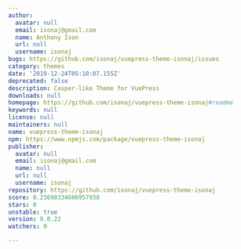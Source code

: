 ```yaml
---
author:
  avatar: null
  email: isonaj@gmail.com
  name: Anthony Ison
  url: null
  username: isonaj
bugs: https://github.com/isonaj/vuepress-theme-isonaj/issues
category: themes
date: '2019-12-24T05:10:07.155Z'
deprecated: false
description: Casper-like Theme for VuePress
downloads: null
homepage: https://github.com/isonaj/vuepress-theme-isonaj#readme
keywords: null
license: null
maintainers: null
name: vuepress-theme-isonaj
npm: https://www.npmjs.com/package/vuepress-theme-isonaj
publisher:
  avatar: null
  email: isonaj@gmail.com
  name: null
  url: null
  username: isonaj
repository: https://github.com/isonaj/vuepress-theme-isonaj
score: 0.23698334606957938
stars: 0
unstable: true
version: 0.0.22
watchers: 0

---
```



